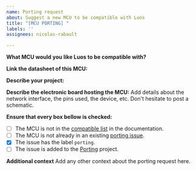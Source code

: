 ```yaml
---
name: Porting request
about: Suggest a new MCU to be compatible with Luos
title: "[MCU PORTING] "
labels: ''
assignees: nicolas-rabault

---
```


**What MCU would you like Luos to be compatible with?**

**Link the datasheet of this MCU:**

**Describe your project:**

**Describe the electronic board hosting the MCU:**
Add details about the network interface, the pins used, the device, etc.
Don't hesitate to post a schematic.

**Ensure that every box bellow is checked:**
 - [ ] The MCU is not in the [compatible list](https://docs.luos.io/pages/low/electronic-design.html#compatible-mcus) in the documentation.
 - [ ] The MCU is not already in an existing [porting issue](https://github.com/Luos-io/Luos/issues).
 - [x] The issue has the label `porting`.
 - [ ] The issue is added to the [Porting](https://github.com/orgs/Luos-io/projects/3) project.

**Additional context**
Add any other context about the porting request here.
